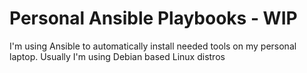 # Personal Ansible Playbooks - WIP

I'm using Ansible to automatically install needed tools on my personal laptop.
Usually I'm using Debian based Linux distros

